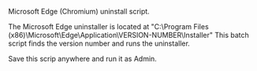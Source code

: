 Microsoft Edge (Chromium) uninstall script.

The Microsoft Edge uninstaller is located at "C:\Program Files (x86)\Microsoft\Edge\Application\VERSION-NUMBER\Installer\"
This batch script finds the version number and runs the uninstaller.

Save this scrip anywhere and run it as Admin.

